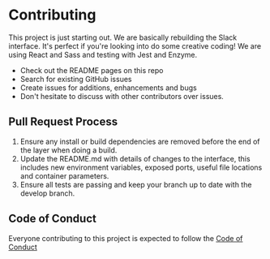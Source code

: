 # Contributing

This project is just starting out. We are basically rebuilding the Slack interface.
It's perfect if you're looking into do some creative coding!
We are using React and Sass and testing with Jest and Enzyme.

- Check out the README pages on this repo
- Search for existing GitHub issues
- Create issues for additions, enhancements and bugs
- Don't hesitate to discuss with other contributors over issues.

## Pull Request Process

1. Ensure any install or build dependencies are removed before the end of the layer when doing a 
   build.
2. Update the README.md with details of changes to the interface, this includes new environment 
   variables, exposed ports, useful file locations and container parameters.
3. Ensure all tests are passing and keep your branch up to date with the develop branch.

## Code of Conduct

Everyone contributing to this project is expected to follow the [Code of Conduct](CODE_OF_CONDUCT.md)
